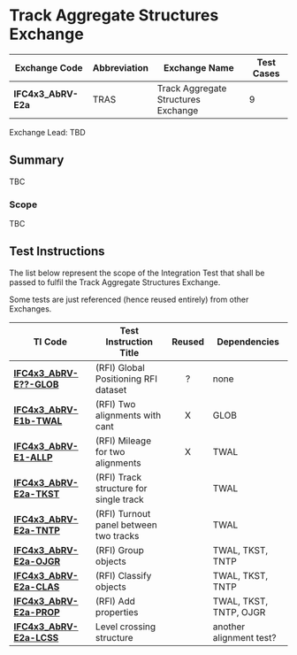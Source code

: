 # Track Aggregate Structures Exchange

| Exchange Code       | Abbreviation | Exchange Name                       | Test Cases |
|---------------------|--------------|-------------------------------------|------------|
| **IFC4x3_AbRV-E2a** | TRAS         | Track Aggregate Structures Exchange | 9          |

Exchange Lead: TBD

## Summary

TBC

### Scope

TBC

## Test Instructions
The list below represent the scope of the Integration Test that shall be passed to fulfil the Track Aggregate Structures Exchange.

Some tests are just referenced (hence reused entirely) from other Exchanges.

| TI Code                            | Test Instruction Title                 | Reused | Dependencies            |
|------------------------------------|----------------------------------------|:------:|-------------------------|
| [**IFC4x3_AbRV-E??-GLOB**](./GLOB) | (RFI) Global Positioning RFI dataset   | ?      | none                    |
| [**IFC4x3_AbRV-E1b-TWAL**](./TWAL) | (RFI) Two alignments with cant         | X      | GLOB                    |
| [**IFC4x3_AbRV-E1-ALLP**](./ALLP)  | (RFI) Mileage for two alignments       | X      | TWAL                    |
| [**IFC4x3_AbRV-E2a-TKST**](./TKST) | (RFI) Track structure for single track |        | TWAL                    |
| [**IFC4x3_AbRV-E2a-TNTP**](./TNTP) | (RFI) Turnout panel between two tracks |        | TWAL                    |
| [**IFC4x3_AbRV-E2a-OJGR**](./OJGR) | (RFI) Group objects                    |        | TWAL, TKST, TNTP        |
| [**IFC4x3_AbRV-E2a-CLAS**](./CLAS) | (RFI) Classify objects                 |        | TWAL, TKST, TNTP        |
| [**IFC4x3_AbRV-E2a-PROP**](./PROP) | (RFI) Add properties                   |        | TWAL, TKST, TNTP, OJGR  |
| [**IFC4x3_AbRV-E2a-LCSS**](./LCSS) | Level crossing structure               |        | another alignment test? |

